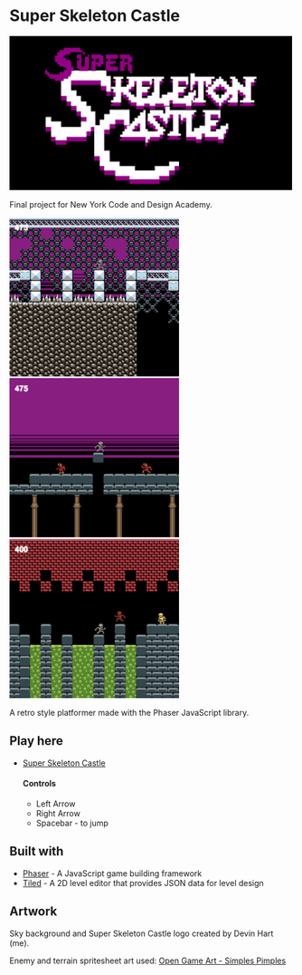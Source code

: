 # Super Skeleton Castle

![logo](https://github.com/devin-hart/Super-Skeleton-Castle/blob/master/assets/images/site_title_screen.png)

Final project for New York Code and Design Academy.

![screenshot](https://github.com/devin-hart/Super-Skeleton-Castle/blob/master/assets/images/screenshot1.png) ![screenshot](https://github.com/devin-hart/Super-Skeleton-Castle/blob/master/assets/images/screenshot2.png) ![screenshot](https://github.com/devin-hart/Super-Skeleton-Castle/blob/master/assets/images/screenshot3.png)

A retro style platformer made with the Phaser JavaScript library.

## Play here

* [Super Skeleton Castle](http://devin-hart.github.io/ssc/ssc.html)

  #### Controls

  * Left Arrow
  * Right Arrow
  * Spacebar - to jump

## Built with

* [Phaser](http://www.phaser.io) - A JavaScript game building framework
* [Tiled](http://www.mapeditor.org) - A 2D level editor that provides JSON data for level design

## Artwork

Sky background and Super Skeleton Castle logo created by Devin Hart (me).

Enemy and terrain spritesheet art used: [Open Game Art - Simples Pimples](https://opengameart.org/content/simple-broad-purpose-tileset)
